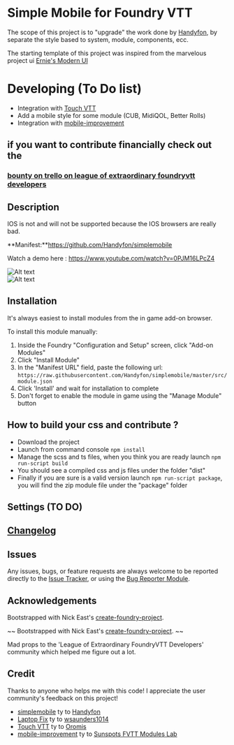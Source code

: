
# Simple Mobile for Foundry VTT

The scope of this project is to "upgrade" the work done by [Handyfon](https://github.com/Handyfon), by separate the style based to system, module, components, ecc.

The starting template of this project was inspired from the marvelous project ui [Ernie's Modern UI](https://github.com/ernieayala/ernies-modern-layout)

# Developing (To Do list)

- Integration with [Touch VTT](https://github.com/Oromis/touch-vtt)
- Add a mobile style for some module (CUB, MidiQOL, Better Rolls)
- Integration with [mobile-improvement](https://gitlab.com/fvtt-modules-lab/mobile-improvements)

## if you want to contribute financially check out the 

### [bounty on trello on league of extraordinary foundryvtt developers](https://trello.com/c/8J4ljdnW/238-uibounty-foundryvtt-simple-mobile)

## Description

IOS is not and will not be supported because the IOS browsers are really bad.

**Manifest:**https://github.com/Handyfon/simplemobile</br>

Watch a demo here : https://www.youtube.com/watch?v=0PJM16LPcZ4

![Alt text](https://i.imgur.com/ZyBj1jD.png "Custom Controls")</br>
![Alt text](https://i.imgur.com/e1xx2dc.png "Responsive CSS")

## Installation

It's always easiest to install modules from the in game add-on browser.

To install this module manually:
1.  Inside the Foundry "Configuration and Setup" screen, click "Add-on Modules"
2.  Click "Install Module"
3.  In the "Manifest URL" field, paste the following url:
`https://raw.githubusercontent.com/Handyfon/simplemobile/master/src/module.json`
4.  Click 'Install' and wait for installation to complete
5.  Don't forget to enable the module in game using the "Manage Module" button

## How to build your css and contribute ?

- Download the project
- Launch from command console `npm install`
- Manage the scss and ts files, when you think you are ready launch `npm run-script build`
- You should see a compiled css and js files under the folder "dist"
- Finally if you are sure is a valid version launch `npm run-script package`, you will find the zip module file under the "package" folder

## Settings (TO DO)

## [Changelog](./changelog.md)

## Issues

Any issues, bugs, or feature requests are always welcome to be reported directly to the [Issue Tracker](https://github.com/Handyfon/simplemobile/issues ), or using the [Bug Reporter Module](https://foundryvtt.com/packages/bug-reporter/).


## Acknowledgements

Bootstrapped with Nick East's [create-foundry-project](https://gitlab.com/foundry-projects/foundry-pc/create-foundry-project).

 ~~ Bootstrapped with Nick East's [create-foundry-project](https://gitlab.com/foundry-projects/foundry-pc/create-foundry-project). ~~

Mad props to the 'League of Extraordinary FoundryVTT Developers' community which helped me figure out a lot.

## Credit

Thanks to anyone who helps me with this code! I appreciate the user community's feedback on this project!

- [simplemobile](https://github.com/Handyfon/simplemobile) ty to [Handyfon](https://github.com/Handyfon)
- [Laptop Fix](https://github.com/wsaunders1014/laptop-fix) ty to [wsaunders1014](https://github.com/wsaunders1014)
- [Touch VTT](https://github.com/Oromis/touch-vtt) ty to [Oromis](https://github.com/Oromis)
- [mobile-improvement](https://gitlab.com/fvtt-modules-lab/mobile-improvements) ty to [Sunspots FVTT Modules Lab](https://gitlab.com/fvtt-modules-lab)
